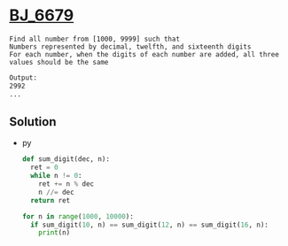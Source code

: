 # [BJ_6679](https://acmicpc.net/problem/6679)

```en
Find all number from [1000, 9999] such that
Numbers represented by decimal, twelfth, and sixteenth digits
For each number, when the digits of each number are added, all three values should be the same
```

```txt
Output:
2992
...
```

## Solution

* py

  ```py
  def sum_digit(dec, n):
    ret = 0
    while n != 0:
      ret += n % dec
      n //= dec
    return ret

  for n in range(1000, 10000):
    if sum_digit(10, n) == sum_digit(12, n) == sum_digit(16, n):
      print(n)
  ```
